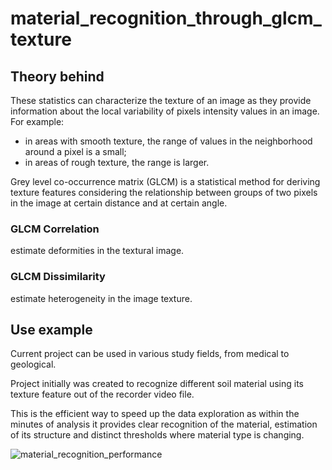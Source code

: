 # material_recognition_through_glcm_texture

## Theory behind
These statistics can characterize the texture of an image as they provide information about the local variability of pixels intensity values in an image.
For example:
- in areas with smooth texture, the range of values in the neighborhood around a pixel is a small;
- in areas of rough texture, the range is larger.

Grey level co-occurrence matrix (GLCM) is a statistical method for deriving texture features
considering the relationship between groups of two pixels in the image at certain distance and at certain angle.

### GLCM Correlation
estimate deformities in the textural image.
### GLCM Dissimilarity
estimate heterogeneity in the image texture.

## Use example

Current project can be used in various study fields, from medical to geological.

Project initially was created to recognize different soil material using its texture feature out of the recorder video file.

This is the efficient way to speed up the data exploration as within the minutes of analysis
it provides  clear recognition of the material, estimation of its structure and distinct thresholds where material type is changing.

![material_recognition_performance](https://user-images.githubusercontent.com/106553826/234713604-9187899c-01f7-4a7c-ae21-7f6a75142162.png)

